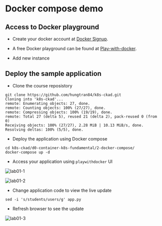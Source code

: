 # Docker compose demo

## Access to Docker playground

- Create your docker account at [Docker Signup](https://hub.docker.com/signup).

- A free Docker playground can be found at [Play-with-docker](https://labs.play-with-docker.com).

- Add new instance

## Deploy the sample application

- Clone the course reposistory

```
git clone https://github.com/hungtran84/k8s-ckad.git
Cloning into 'k8s-ckad'...
remote: Enumerating objects: 27, done.
remote: Counting objects: 100% (27/27), done.
remote: Compressing objects: 100% (19/19), done.
remote: Total 27 (delta 5), reused 21 (delta 2), pack-reused 0 (from 0)
Receiving objects: 100% (27/27), 2.28 MiB | 10.13 MiB/s, done.
Resolving deltas: 100% (5/5), done.
```

- Deploy the application using Docker compose

```
cd k8s-ckad/d0-container-k8s-fundamental/2-docker-compose/
docker-compose up -d
```

- Access your application using `playwithdocker` UI
  
![lab01-1](https://github.com/hungtran84/k8s-cka/assets/30172743/e3e0c62b-bc4a-4ceb-afd0-60c973aae952)


![lab01-2](https://github.com/hungtran84/k8s-cka/assets/30172743/57b2427c-865d-436e-ada4-b41fc7e3897a)


- Change application code to view the live update

```
sed -i 's/students/users/g' app.py
```

- Refresh browser to see the update

![lab01-3](https://github.com/hungtran84/k8s-cka/assets/30172743/4a9a86e9-0d67-4a49-8450-76de8ceb6311)

